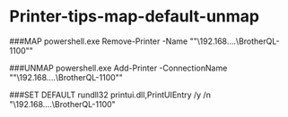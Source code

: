 # Printer-tips-map-default-unmap

###MAP
powershell.exe Remove-Printer -Name ""\\192.168....\BrotherQL-1100""

###UNMAP
powershell.exe Add-Printer -ConnectionName ""\\192.168....\BrotherQL-1100""

###SET DEFAULT
rundll32 printui.dll,PrintUIEntry /y /n "\\192.168....\BrotherQL-1100"




